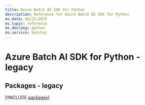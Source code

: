 ```yaml
---
title: Azure Batch AI SDK for Python
description: Reference for Azure Batch AI SDK for Python
ms.date: 05/21/2025
ms.topic: reference
ms.devlang: python
ms.service: batchai
---
```

# Azure Batch AI SDK for Python - legacy
## Packages - legacy
[!INCLUDE [packages](batch-ai-index.md)]
